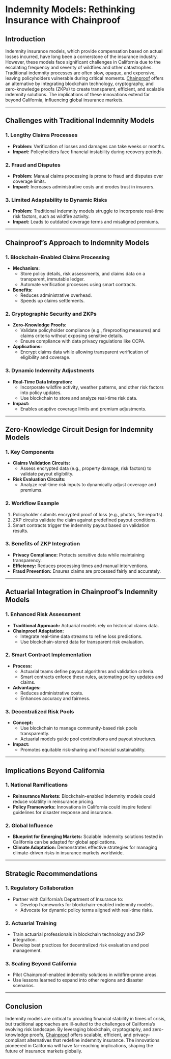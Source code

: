 # Indemnity Models: Rethinking Insurance with Chainproof

## Introduction

Indemnity insurance models, which provide compensation based on actual losses incurred, have long been a cornerstone of the insurance industry. However, these models face significant challenges in California due to the escalating frequency and severity of wildfires and other catastrophes. Traditional indemnity processes are often slow, opaque, and expensive, leaving policyholders vulnerable during critical moments. [Chainproof](../CRYPTO/chainproof.md) offers an alternative by integrating blockchain technology, cryptography, and zero-knowledge proofs (ZKPs) to create transparent, efficient, and scalable indemnity solutions. The implications of these innovations extend far beyond California, influencing global insurance markets.

***

## Challenges with Traditional Indemnity Models

### 1. **Lengthy Claims Processes**

* **Problem:** Verification of losses and damages can take weeks or months.
* **Impact:** Policyholders face financial instability during recovery periods.

### 2. **Fraud and Disputes**

* **Problem:** Manual claims processing is prone to fraud and disputes over coverage limits.
* **Impact:** Increases administrative costs and erodes trust in insurers.

### 3. **Limited Adaptability to Dynamic Risks**

* **Problem:** Traditional indemnity models struggle to incorporate real-time risk factors, such as wildfire activity.
* **Impact:** Leads to outdated coverage terms and misaligned premiums.

***

## Chainproof’s Approach to Indemnity Models

### 1. **Blockchain-Enabled Claims Processing**

* **Mechanism:**
  * Store policy details, risk assessments, and claims data on a transparent, immutable ledger.
  * Automate verification processes using smart contracts.
* **Benefits:**
  * Reduces administrative overhead.
  * Speeds up claims settlements.

### 2. **Cryptographic Security and ZKPs**

* **Zero-Knowledge Proofs:**
  * Validate policyholder compliance (e.g., fireproofing measures) and claims criteria without exposing sensitive details.
  * Ensure compliance with data privacy regulations like CCPA.
* **Applications:**
  * Encrypt claims data while allowing transparent verification of eligibility and coverage.

### 3. **Dynamic Indemnity Adjustments**

* **Real-Time Data Integration:**
  * Incorporate wildfire activity, weather patterns, and other risk factors into policy updates.
  * Use blockchain to store and analyze real-time risk data.
* **Impact:**
  * Enables adaptive coverage limits and premium adjustments.

***

## Zero-Knowledge Circuit Design for Indemnity Models

### 1. **Key Components**

* **Claims Validation Circuits:**
  * Assess encrypted data (e.g., property damage, risk factors) to validate payout eligibility.
* **Risk Evaluation Circuits:**
  * Analyze real-time risk inputs to dynamically adjust coverage and premiums.

### 2. **Workflow Example**

1. Policyholder submits encrypted proof of loss (e.g., photos, fire reports).
2. ZKP circuits validate the claim against predefined payout conditions.
3. Smart contracts trigger the indemnity payout based on validation results.

### 3. **Benefits of ZKP Integration**

* **Privacy Compliance:** Protects sensitive data while maintaining transparency.
* **Efficiency:** Reduces processing times and manual interventions.
* **Fraud Prevention:** Ensures claims are processed fairly and accurately.

***

## Actuarial Integration in Chainproof’s Indemnity Models

### 1. **Enhanced Risk Assessment**

* **Traditional Approach:** Actuarial models rely on historical claims data.
* **Chainproof Adaptation:**
  * Integrate real-time data streams to refine loss predictions.
  * Use blockchain-stored data for transparent risk evaluation.

### 2. **Smart Contract Implementation**

* **Process:**
  * Actuarial teams define payout algorithms and validation criteria.
  * Smart contracts enforce these rules, automating policy updates and claims.
* **Advantages:**
  * Reduces administrative costs.
  * Enhances accuracy and fairness.

### 3. **Decentralized Risk Pools**

* **Concept:**
  * Use blockchain to manage community-based risk pools transparently.
  * Actuarial models guide pool contributions and payout structures.
* **Impact:**
  * Promotes equitable risk-sharing and financial sustainability.

***

## Implications Beyond California

### 1. **National Ramifications**

* **Reinsurance Markets:** Blockchain-enabled indemnity models could reduce volatility in reinsurance pricing.
* **Policy Frameworks:** Innovations in California could inspire federal guidelines for disaster response and insurance.

### 2. **Global Influence**

* **Blueprint for Emerging Markets:** Scalable indemnity solutions tested in California can be adapted for global applications.
* **Climate Adaptation:** Demonstrates effective strategies for managing climate-driven risks in insurance markets worldwide.

***

## Strategic Recommendations

### 1. **Regulatory Collaboration**

* Partner with California’s Department of Insurance to:
  * Develop frameworks for blockchain-enabled indemnity models.
  * Advocate for dynamic policy terms aligned with real-time risks.

### 2. **Actuarial Training**

* Train actuarial professionals in blockchain technology and ZKP integration.
* Develop best practices for decentralized risk evaluation and pool management.

### 3. **Scaling Beyond California**

* Pilot Chainproof-enabled indemnity solutions in wildfire-prone areas.
* Use lessons learned to expand into other regions and disaster scenarios.

***

## Conclusion

Indemnity models are critical to providing financial stability in times of crisis, but traditional approaches are ill-suited to the challenges of California’s evolving risk landscape. By leveraging blockchain, cryptography, and zero-knowledge proofs, [Chainproof](../CRYPTO/chainproof.md) offers scalable, efficient, and privacy-compliant alternatives that redefine indemnity insurance. The innovations pioneered in California will have far-reaching implications, shaping the future of insurance markets globally.
